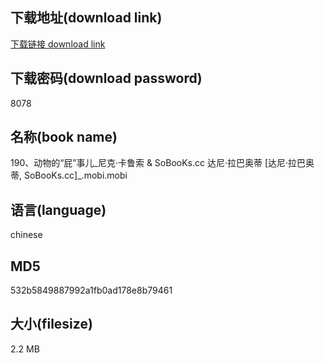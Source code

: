## 下载地址(download link)
[下载链接 download link](https://voluble-croquembouche-d321dc.netlify.app/?s=190%E3%80%81%E5%8A%A8%E7%89%A9%E7%9A%84%E2%80%9C%E5%B1%81%E2%80%9D%E4%BA%8B%E5%84%BF_%E5%B0%BC%E5%85%8B%C2%B7%E5%8D%A1%E9%B2%81%E7%B4%A2+%26+SoBooKs.cc+%E8%BE%BE%E5%B0%BC%C2%B7%E6%8B%89%E5%B7%B4%E5%A5%A5%E8%92%82+%5B%E8%BE%BE%E5%B0%BC%C2%B7%E6%8B%89%E5%B7%B4%E5%A5%A5%E8%92%82%2C+SoBooKs.cc%5D_.mobi)

## 下载密码(download password)
8078

## 名称(book name)
190、动物的“屁”事儿_尼克·卡鲁索 & SoBooKs.cc 达尼·拉巴奥蒂 [达尼·拉巴奥蒂, SoBooKs.cc]_.mobi.mobi

## 语言(language)
chinese

## MD5
532b5849887992a1fb0ad178e8b79461

## 大小(filesize)
2.2 MB
